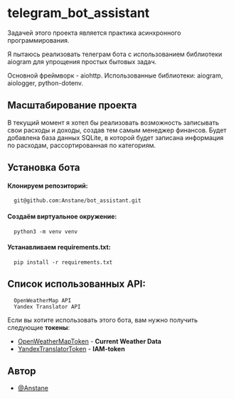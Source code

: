 # telegram_bot_assistant

Задачей этого проекта является практика асинхронного программирования.

Я пытаюсь реализовать телеграм бота с использованием библиотеки aiogram для упрощения простых бытовых задач.

Основной фреймворк - aiohttp.
Использованные библиотеки: aiogram, aiologger, python-dotenv.

## Масштабирование проекта

В текущий момент я хотел бы реализовать возможность записывать свои расходы и доходы, создав тем самым менеджер финансов.
Будет добавлена база данных SQLite, в которой будет записана информация по расходам, рассортированная по категориям.

## Установка бота

#### Клонируем репозиторий:

```
  git@github.com:Anstane/bot_assistant.git
```

#### Создаём виртуальное окружение:

```
  python3 -m venv venv
```

#### Устанавливаем requirements.txt:

```
  pip install -r requirements.txt
```

## Список использованных API:

```
  OpenWeatherMap API
  Yandex Translator API
```

Если вы хотите использовать этого бота, вам нужно получить следующие **токены**:

- [OpenWeatherMapToken](https://openweathermap.org/api) - **Current Weather Data**
- [YandexTranslatorToken](https://yandex.ru/dev/translate/) - **IAM-token**
## Автор

- [@Anstane](https://github.com/Anstane)


